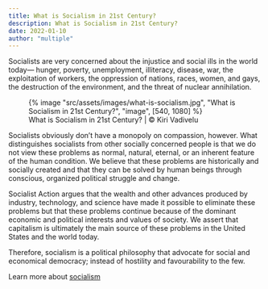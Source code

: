 ```yaml
---
title: What is Socialism in 21st Century?
description: What is Socialism in 21st Century?
date: 2022-01-10
author: "multiple"
---
```


Socialists are very concerned about the injustice and social ills in the world today— hunger, poverty, unemployment, illiteracy, disease, war, the exploitation of workers, the oppression of nations, races, women, and gays, the destruction of the environment, and the threat of nuclear annihilation.

<!-- excerpt -->

<figure>
{% image "src/assets/images/what-is-socialism.jpg", "What is Socialism in 21st Century?", "image", [540, 1080] %}
<figcaption>What is Socialism in 21st Century? | © Kiri Vadivelu</figcaption>
</figure>

Socialists obviously don’t have a monopoly on compassion, however. What distinguishes socialists from other socially concerned people is that we do not view these problems as normal, natural, eternal, or an inherent feature of the human condition. We believe that these problems are historically and socially created and that they can be solved by human beings through conscious, organized political struggle and change.

Socialist Action argues that the wealth and other advances produced by industry, technology, and science have made it possible to eliminate these problems but that these problems continue because of the dominant economic and political interests and values of society. We assert that capitalism is ultimately the main source of these problems in the United States and the world today.

Therefore, socialism is a political philosophy that advocate for social and economical democracy; instead of hostility and favourability to the few.

Learn more about [socialism](https://kiri-vadivelu.ca/assets/docs/what-is-socialism?)
